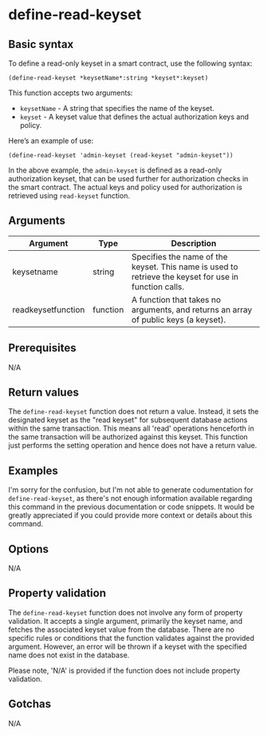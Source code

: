 # define-read-keyset

## Basic syntax

To define a read-only keyset in a smart contract, use the following syntax:

```pact
(define-read-keyset *keysetName*:string *keyset*:keyset)
```

This function accepts two arguments: 

- `keysetName` - A string that specifies the name of the keyset.
- `keyset` - A keyset value that defines the actual authorization keys and policy.

Here’s an example of use:

```pact
(define-read-keyset 'admin-keyset (read-keyset "admin-keyset"))
```

In the above example, the `admin-keyset` is defined as a read-only authorization keyset, that can be used further for authorization checks in the smart contract. The actual keys and policy used for authorization is retrieved using `read-keyset` function.

## Arguments

| Argument | Type | Description |
| --- | --- | --- |
| keysetname | string | Specifies the name of the keyset. This name is used to retrieve the keyset for use in function calls. |
| readkeysetfunction | function | A function that takes no arguments, and returns an array of public keys (a keyset). |

## Prerequisites

N/A

## Return values

The `define-read-keyset` function does not return a value. Instead, it sets the designated keyset as the "read keyset" for subsequent database actions within the same transaction. This means all 'read' operations henceforth in the same transaction will be authorized against this keyset. This function just performs the setting operation and hence does not have a return value.


## Examples

I'm sorry for the confusion, but I'm not able to generate codumentation for `define-read-keyset`, as there's not enough information available regarding this command in the previous documentation or code snippets. It would be greatly appreciated if you could provide more context or details about this command.

## Options

N/A

## Property validation

The `define-read-keyset` function does not involve any form of property validation. It accepts a single argument, primarily the keyset name, and fetches the associated keyset value from the database. There are no specific rules or conditions that the function validates against the provided argument. However, an error will be thrown if a keyset with the specified name does not exist in the database. 

Please note, 'N/A' is provided if the function does not include property validation.

## Gotchas

N/A

